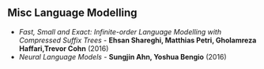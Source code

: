 ## Misc Language Modelling

* *Fast, Small and Exact: Infinite-order Language Modelling with Compressed Suffix Trees* - **Ehsan Shareghi, Matthias Petri, Gholamreza Haffari,Trevor Cohn** (2016)
* *Neural Language Models* - **Sungjin Ahn, Yoshua Bengio** (2016)